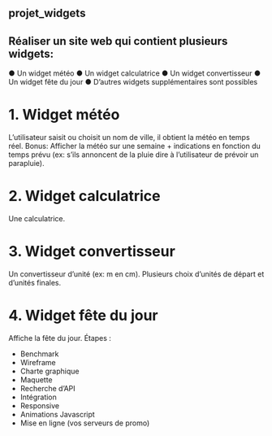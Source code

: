 ## projet_widgets
## Réaliser un site web qui contient plusieurs widgets:
● Un widget météo
● Un widget calculatrice
● Un widget convertisseur
● Un widget fête du jour
● D’autres widgets supplémentaires sont possibles
# 1. Widget météo
L’utilisateur saisit ou choisit un nom de ville, il obtient la météo en
temps réel.
Bonus: Afficher la météo sur une semaine + indications en fonction du temps prévu
(ex: s’ils annoncent de la pluie dire à l’utilisateur de prévoir un parapluie).
# 2. Widget calculatrice
Une calculatrice.
# 3. Widget convertisseur
Un convertisseur d’unité (ex: m en cm). Plusieurs choix d’unités de
départ et d’unités finales.
# 4. Widget fête du jour
Affiche la fête du jour.
Étapes :
- Benchmark
- Wireframe
- Charte graphique
- Maquette
- Recherche d’API
- Intégration
- Responsive
- Animations Javascript
- Mise en ligne (vos serveurs de promo)